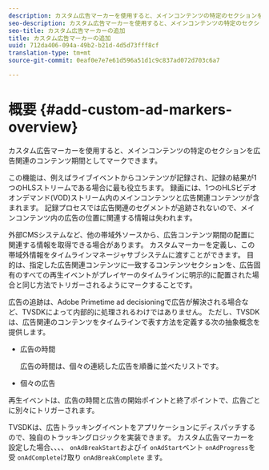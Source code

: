 ```yaml
---
description: カスタム広告マーカーを使用すると、メインコンテンツの特定のセクションを広告関連のコンテンツ期間としてマークできます。
seo-description: カスタム広告マーカーを使用すると、メインコンテンツの特定のセクションを広告関連のコンテンツ期間としてマークできます。
seo-title: カスタム広告マーカーの追加
title: カスタム広告マーカーの追加
uuid: 712da406-094a-49b2-b21d-4d5d73fff8cf
translation-type: tm+mt
source-git-commit: 0eaf0e7e7e61d596a51d1c9c837ad072d703c6a7

---
```



# 概要 {#add-custom-ad-markers-overview}

カスタム広告マーカーを使用すると、メインコンテンツの特定のセクションを広告関連のコンテンツ期間としてマークできます。

この機能は、例えばライブイベントからコンテンツが記録され、記録の結果が1つのHLSストリームである場合に最も役立ちます。 録画には、1つのHLSビデオオンデマンド(VOD)ストリーム内のメインコンテンツと広告関連コンテンツが含まれます。 記録プロセスでは広告関連のセグメントが追跡されないので、メインコンテンツ内の広告の位置に関連する情報は失われます。

外部CMSシステムなど、他の帯域外ソースから、広告コンテンツ期間の配置に関連する情報を取得できる場合があります。 カスタムマーカーを定義し、この帯域外情報をタイムラインマネージャサブシステムに渡すことができます。 目的は、指定した広告関連コンテンツに一致するコンテンツセクションを、広告固有のすべての再生イベントがプレイヤーのタイムラインに明示的に配置された場合と同じ方法でトリガーされるようにマークすることです。

広告の追跡は、Adobe Primetime ad decisioningで広告が解決される場合など、TVSDKによって内部的に処理されるわけではありません。 ただし、TVSDKは、広告関連のコンテンツをタイムラインで表す方法を定義する次の抽象概念を提供します。

* 広告の時間

   広告の時間は、個々の連続した広告を順番に並べたリストです。
* 個々の広告

再生イベントは、広告の時間と広告の開始ポイントと終了ポイントで、広告ごとに別々にトリガーされます。

TVSDKは、広告トラッキングイベントをアプリケーションにディスパッチするので、独自のトラッキングロジックを実装できます。 カスタム広告マーカーを設定した場合、、、、 `onAdBreakStart`およびイ `onAdStart`ベント `onAdProgress`を受 `onAdComplete`け取り `onAdBreakComplete` ます。
